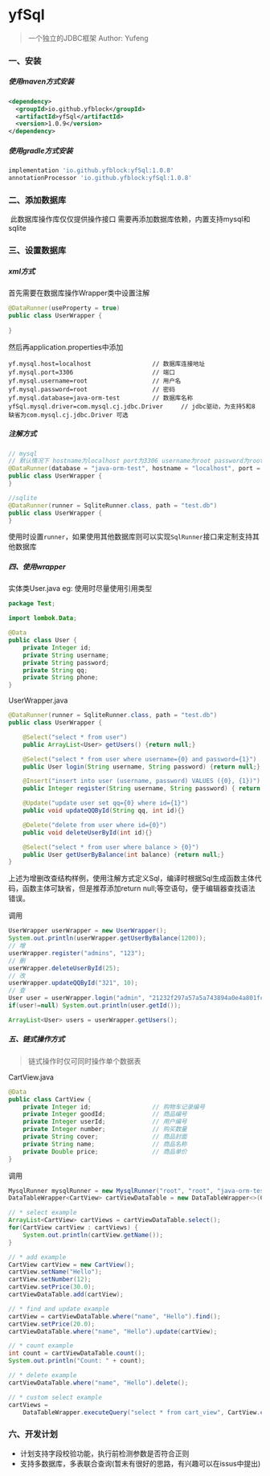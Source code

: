 # yfSql
> 一个独立的JDBC框架 
> Author: Yufeng

### 一、安装

##### 使用maven方式安装

```xml
<dependency>
  <groupId>io.github.yfblock</groupId>
  <artifactId>yfSql</artifactId>
  <version>1.0.9</version>
</dependency>
```

##### 使用gradle方式安装

```groovy
implementation 'io.github.yfblock:yfSql:1.0.8'
annotationProcessor 'io.github.yfblock:yfSql:1.0.8'

```

### 二、添加数据库

​	此数据库操作库仅仅提供操作接口  需要再添加数据库依赖，内置支持mysql和sqlite

### 三、设置数据库

##### xml方式

首先需要在数据库操作Wrapper类中设置注解

```java
@DataRunner(useProperty = true)
public class UserWrapper {
	
}
```

然后再application.properties中添加

```properties
yf.mysql.host=localhost					// 数据库连接地址
yf.mysql.port=3306						// 端口
yf.mysql.username=root					// 用户名
yf.mysql.password=root					// 密码
yf.mysql.database=java-orm-test			// 数据库名称
yfSql.mysql.driver=com.mysql.cj.jdbc.Driver		// jdbc驱动，为支持5和8 缺省为com.mysql.cj.jdbc.Driver 可选
```

##### 注解方式

```java
// mysql
// 默认情况下 hostname为localhost port为3306 username为root password为root 若系统配置相同 则可以使用默认设置
@DataRunner(database = "java-orm-test", hostname = "localhost", port = "3306", username = "root", password = "root")
public class UserWrapper {
}

//sqlite
@DataRunner(runner = SqliteRunner.class, path = "test.db")
public class UserWrapper {
}
```

使用时设置`runner`，如果使用其他数据库则可以实现`SqlRunner`接口来定制支持其他数据库

##### 四、使用wrapper

实体类User.java eg: 使用时尽量使用引用类型

```java
package Test;

import lombok.Data;

@Data
public class User {
    private Integer id;
    private String username;
    private String password;
    private String qq;
    private String phone;
}

```

UserWrapper.java

```java
@DataRunner(runner = SqliteRunner.class, path = "test.db")
public class UserWrapper {

    @Select("select * from user")
    public ArrayList<User> getUsers() {return null;}

    @Select("select * from user where username={0} and password={1}")
    public User login(String username, String password) {return null;}

    @Insert("insert into user (username, password) VALUES ({0}, {1})")
    public Integer register(String username, String password) { return 0;}

    @Update("update user set qq={0} where id={1}")
    public void updateQQById(String qq, int id){}

    @Delete("delete from user where id={0}")
    public void deleteUserById(int id){}

    @Select("select * from user where balance > {0}")
    public User getUserByBalance(int balance) {return null;}
}

```

上述为增删改查结构样例，使用注解方式定义Sql，编译时根据Sql生成函数主体代码，函数主体可缺省，但是推荐添加return null;等空语句，便于编辑器查找语法错误。

调用

```java
UserWrapper userWrapper = new UserWrapper();
System.out.println(userWrapper.getUserByBalance(1200));
// 增
userWrapper.register("admins", "123");
// 删
userWrapper.deleteUserById(25);
// 改
userWrapper.updateQQById("321", 10);
// 查
User user = userWrapper.login("admin", "21232f297a57a5a743894a0e4a801fc3");
if(user!=null) System.out.println(user.getId());

ArrayList<User> users = userWrapper.getUsers();
```

##### 五、链式操作方式

> 链式操作时仅可同时操作单个数据表

CartView.java

```java
@Data
public class CartView {
    private Integer id;                 // 购物车记录编号
    private Integer goodId;             // 商品编号
    private Integer userId;             // 用户编号
    private Integer number;             // 购买数量
    private String cover;               // 商品封面
    private String name;                // 商品名称
    private Double price;               // 商品单价
}

```

调用

```java
MysqlRunner mysqlRunner = new MysqlRunner("root", "root", "java-orm-test");
DataTableWrapper<CartView> cartViewDataTable = new DataTableWrapper<>(CartView.class, mysqlRunner);

// * select example
ArrayList<CartView> cartViews = cartViewDataTable.select();
for(CartView cartView : cartViews) {
    System.out.println(cartView.getName());
}

// * add example
CartView cartView = new CartView();
cartView.setName("Hello");
cartView.setNumber(12);
cartView.setPrice(30.0);
cartViewDataTable.add(cartView);

// * find and update example
cartView = cartViewDataTable.where("name", "Hello").find();
cartView.setPrice(20.0);
cartViewDataTable.where("name", "Hello").update(cartView);

// * count example
int count = cartViewDataTable.count();
System.out.println("Count: " + count);

// * delete example
cartViewDataTable.where("name", "Hello").delete();

// * custom select example
cartViews =
    DataTableWrapper.executeQuery("select * from cart_view", CartView.class, mysqlRunner);
```

### 六、开发计划

- 计划支持字段校验功能，执行前检测参数是否符合正则
- 支持多数据库，多表联合查询(暂未有很好的思路，有兴趣可以在issus中提出)